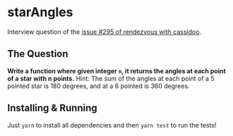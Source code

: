 # starAngles

Interview question of the [issue #295 of rendezvous with cassidoo](https://buttondown.email/cassidoo/archive/5341/).

## The Question

**Write a function where given integer `n`, it returns the angles at each point of a star with n points.** Hint: The sum of the angles at each point of a 5 pointed star is 180 degrees, and at a 6 pointed is 360 degrees.

## Installing & Running

Just `yarn` to install all dependencies and then `yarn test` to run the tests!
